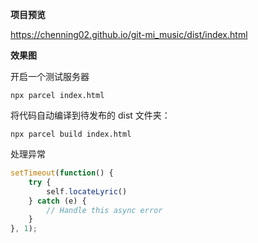 **项目预览**

https://chenning02.github.io/git-mi_music/dist/index.html 

**效果图**

开启一个测试服务器

```
npx parcel index.html
```

将代码自动编译到待发布的 dist 文件夹：
```
npx parcel build index.html
```

处理异常

```js
setTimeout(function() {
    try {
        self.locateLyric()
    } catch (e) {
        // Handle this async error
    }
}, 1);
```

